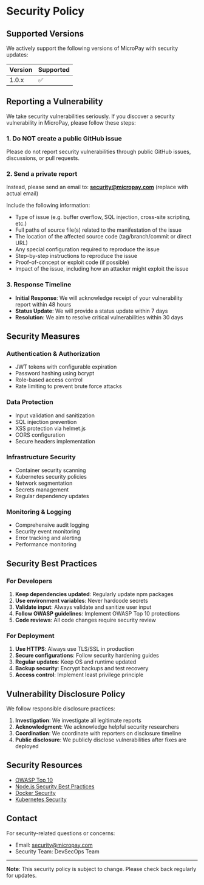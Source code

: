 # Security Policy

## Supported Versions

We actively support the following versions of MicroPay with security updates:

| Version | Supported          |
| ------- | ------------------ |
| 1.0.x   | :white_check_mark: |

## Reporting a Vulnerability

We take security vulnerabilities seriously. If you discover a security vulnerability in MicroPay, please follow these steps:

### 1. Do NOT create a public GitHub issue

Please do not report security vulnerabilities through public GitHub issues, discussions, or pull requests.

### 2. Send a private report

Instead, please send an email to: **security@micropay.com** (replace with actual email)

Include the following information:
- Type of issue (e.g. buffer overflow, SQL injection, cross-site scripting, etc.)
- Full paths of source file(s) related to the manifestation of the issue
- The location of the affected source code (tag/branch/commit or direct URL)
- Any special configuration required to reproduce the issue
- Step-by-step instructions to reproduce the issue
- Proof-of-concept or exploit code (if possible)
- Impact of the issue, including how an attacker might exploit the issue

### 3. Response Timeline

- **Initial Response**: We will acknowledge receipt of your vulnerability report within 48 hours
- **Status Update**: We will provide a status update within 7 days
- **Resolution**: We aim to resolve critical vulnerabilities within 30 days

## Security Measures

### Authentication & Authorization
- JWT tokens with configurable expiration
- Password hashing using bcrypt
- Role-based access control
- Rate limiting to prevent brute force attacks

### Data Protection
- Input validation and sanitization
- SQL injection prevention
- XSS protection via helmet.js
- CORS configuration
- Secure headers implementation

### Infrastructure Security
- Container security scanning
- Kubernetes security policies
- Network segmentation
- Secrets management
- Regular dependency updates

### Monitoring & Logging
- Comprehensive audit logging
- Security event monitoring
- Error tracking and alerting
- Performance monitoring

## Security Best Practices

### For Developers
1. **Keep dependencies updated**: Regularly update npm packages
2. **Use environment variables**: Never hardcode secrets
3. **Validate input**: Always validate and sanitize user input
4. **Follow OWASP guidelines**: Implement OWASP Top 10 protections
5. **Code reviews**: All code changes require security review

### For Deployment
1. **Use HTTPS**: Always use TLS/SSL in production
2. **Secure configurations**: Follow security hardening guides
3. **Regular updates**: Keep OS and runtime updated
4. **Backup security**: Encrypt backups and test recovery
5. **Access control**: Implement least privilege principle

## Vulnerability Disclosure Policy

We follow responsible disclosure practices:

1. **Investigation**: We investigate all legitimate reports
2. **Acknowledgment**: We acknowledge helpful security researchers
3. **Coordination**: We coordinate with reporters on disclosure timeline
4. **Public disclosure**: We publicly disclose vulnerabilities after fixes are deployed

## Security Resources

- [OWASP Top 10](https://owasp.org/www-project-top-ten/)
- [Node.js Security Best Practices](https://nodejs.org/en/docs/guides/security/)
- [Docker Security](https://docs.docker.com/engine/security/)
- [Kubernetes Security](https://kubernetes.io/docs/concepts/security/)

## Contact

For security-related questions or concerns:
- Email: security@micropay.com
- Security Team: DevSecOps Team

---

**Note**: This security policy is subject to change. Please check back regularly for updates.